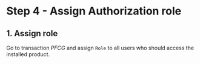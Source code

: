 # Step 4 - Assign Authorization role

## 1. Assign role

Go to transaction *PFCG* and assign `Role` to all users who should access the installed product.
